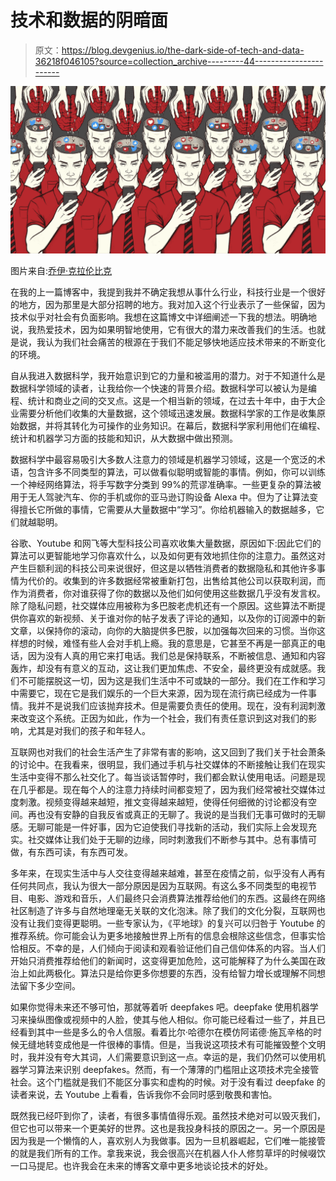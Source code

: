 # 技术和数据的阴暗面

> 原文：<https://blog.devgenius.io/the-dark-side-of-tech-and-data-36218f046105?source=collection_archive---------44----------------------->

![](img/bbdaf07d1adcef810c5de1b43236b747.png)

图片来自:[乔伊·克拉伦比克](https://www.behance.net/conspire)

在我的上一篇博客中，我提到我并不确定我想从事什么行业，科技行业是一个很好的地方，因为那里是大部分招聘的地方。我对加入这个行业表示了一些保留，因为技术似乎对社会有负面影响。我想在这篇博文中详细阐述一下我的想法。明确地说，我热爱技术，因为如果明智地使用，它有很大的潜力来改善我们的生活。也就是说，我认为我们社会痛苦的根源在于我们不能足够快地适应技术带来的不断变化的环境。

自从我进入数据科学，我开始意识到它的力量和被滥用的潜力。对于不知道什么是数据科学领域的读者，让我给你一个快速的背景介绍。数据科学可以被认为是编程、统计和商业之间的交叉点。这是一个相当新的领域，在过去十年中，由于大企业需要分析他们收集的大量数据，这个领域迅速发展。数据科学家的工作是收集原始数据，并将其转化为可操作的业务知识。在幕后，数据科学家利用他们在编程、统计和机器学习方面的技能和知识，从大数据中做出预测。

数据科学中最容易吸引大多数人注意力的领域是机器学习领域，这是一个宽泛的术语，包含许多不同类型的算法，可以做看似聪明或智能的事情。例如，你可以训练一个神经网络算法，将手写数字分类到 99%的荒谬准确率。一些更复杂的算法被用于无人驾驶汽车、你的手机或你的亚马逊订购设备 Alexa 中。但为了让算法变得擅长它所做的事情，它需要从大量数据中“学习”。你给机器输入的数据越多，它们就越聪明。

谷歌、Youtube 和网飞等大型科技公司喜欢收集大量数据，原因如下:因此它们的算法可以更智能地学习你喜欢什么，以及如何更有效地抓住你的注意力。虽然这对产生巨额利润的科技公司来说很好，但这是以牺牲消费者的数据隐私和其他许多事情为代价的。收集到的许多数据经常被重新打包，出售给其他公司以获取利润，而作为消费者，你对谁获得了你的数据以及他们如何使用这些数据几乎没有发言权。除了隐私问题，社交媒体应用被称为多巴胺老虎机还有一个原因。这些算法不断提供你喜欢的新视频、关于谁对你的帖子发表了评论的通知，以及你的订阅源中的新文章，以保持你的滚动，向你的大脑提供多巴胺，以加强每次回来的习惯。当你这样想的时候，难怪有些人会对手机上瘾。我的意思是，它甚至不再是一部真正的电话，因为没有人真的用它来打电话。我们总是保持联系，不断被信息、通知和内容轰炸，却没有有意义的互动，这让我们更加焦虑、不安全，最终更没有成就感。我们不可能摆脱这一切，因为这是我们生活中不可或缺的一部分。我们在工作和学习中需要它，现在它是我们娱乐的一个巨大来源，因为现在流行病已经成为一件事情。我并不是说我们应该抛弃技术。但是需要负责任的使用。现在，没有利润刺激来改变这个系统。正因为如此，作为一个社会，我们有责任意识到这对我们的影响，尤其是对我们的孩子和年轻人。

互联网也对我们的社会生活产生了非常有害的影响，这又回到了我们关于社会萧条的讨论中。在我看来，很明显，我们通过手机与社交媒体的不断接触让我们在现实生活中变得不那么社交化了。每当谈话暂停时，我们都会默认使用电话。问题是现在几乎都是。现在每个人的注意力持续时间都变短了，因为我们经常被社交媒体过度刺激。视频变得越来越短，推文变得越来越短，使得任何细微的讨论都没有空间。再也没有安静的自我反省或真正的无聊了。我说的是当我们无事可做时的无聊感。无聊可能是一件好事，因为它迫使我们寻找新的活动，我们实际上会发现充实。社交媒体让我们处于无聊的边缘，同时刺激我们不断参与其中。总有事情可做，有东西可读，有东西可发。

多年来，在现实生活中与人交往变得越来越难，甚至在疫情之前，似乎没有人再有任何共同点，我认为很大一部分原因是因为互联网。有这么多不同类型的电视节目、电影、游戏和音乐，人们最终只会消费算法推荐给他们的东西。这最终在网络社区制造了许多与自然地理毫无关联的文化泡沫。除了我们的文化分裂，互联网也没有让我们变得更聪明。一些专家认为，《平地球》的复兴可以归咎于 Youtube 的推荐系统。你可能会认为更多地接触世界上所有的信息会根除这些信念，但事实恰恰相反。不幸的是，人们倾向于阅读和观看验证他们自己信仰体系的内容。当人们开始只消费推荐给他们的新闻时，这变得更加危险，这可能解释了为什么美国在政治上如此两极化。算法只是给你更多你想要的东西，没有给智力增长或理解不同想法留下多少空间。

如果你觉得未来还不够可怕，那就等着听 deepfakes 吧。deepfake 使用机器学习来操纵图像或视频中的人脸，使其与他人相似。你可能已经看过一些了，并且已经看到其中一些是多么的令人信服。看着比尔·哈德尔在模仿阿诺德·施瓦辛格的时候无缝地转变成他是一件很棒的事情。但是，当我说这项技术有可能摧毁整个文明时，我并没有夸大其词，人们需要意识到这一点。幸运的是，我们仍然可以使用机器学习算法来识别 deepfakes。然而，有一个薄薄的门槛阻止这项技术完全接管社会。这个门槛就是我们不能区分事实和虚构的时候。对于没有看过 deepfake 的读者来说，去 Youtube 上看看，告诉我你不会同时感到敬畏和害怕。

既然我已经吓到你了，读者，有很多事情值得乐观。虽然技术绝对可以毁灭我们，但它也可以带来一个更美好的世界。这也是我投身科技的原因之一。另一个原因是因为我是一个懒惰的人，喜欢别人为我做事。因为一旦机器崛起，它们唯一能接管的就是我们所有的工作。拿我来说，我会很高兴在机器人仆人修剪草坪的时候啜饮一口马提尼。也许我会在未来的博客文章中更多地谈论技术的好处。